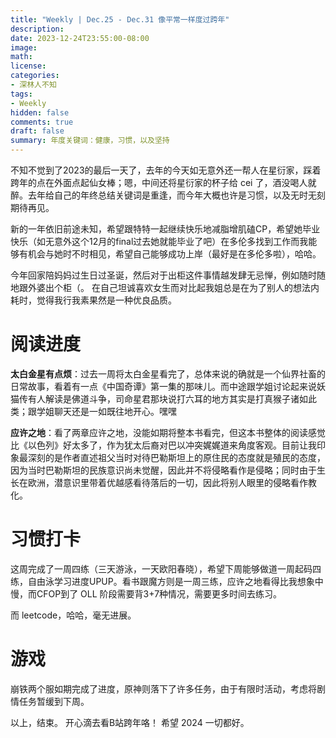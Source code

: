 ```yaml
---
title: "Weekly | Dec.25 - Dec.31 像平常一样度过跨年"
description: 
date: 2023-12-24T23:55:00-08:00
image: 
math:
license: 
categories:
- 深林人不知
tags:
- Weekly
hidden: false
comments: true
draft: false
summary: 年度关键词：健康，习惯，以及坚持
---
```


不知不觉到了2023的最后一天了，去年的今天如无意外还一帮人在星衍家，踩着跨年的点在外面点起仙女棒；嗯，中间还将星衍家的杯子给 cei 了，酒没喝人就醉。去年给自己的年终总结关键词是重逢，而今年大概也许是习惯，以及无时无刻期待再见。

新的一年依旧前途未知，希望跟特特一起继续快乐地减脂增肌磕CP，希望她毕业快乐（如无意外这个12月的final过去她就能毕业了吧）在多伦多找到工作而我能够有机会与她时不时相见，希望自己能够成功上岸（最好是在多伦多啦），哈哈。

今年回家陪妈妈过生日过圣诞，然后对于出柜这件事情越发肆无忌惮，例如随时随地跟外婆出个柜（。
在自己坦诚喜欢女生而对比起我姐总是在为了别人的想法内耗时，觉得我行我素果然是一种优良品质。

# 阅读进度
**太白金星有点烦**：过去一周将太白金星看完了，总体来说的确就是一个仙界社畜的日常故事，看着有一点《中国奇谭》第一集的那味儿。而中途跟学姐讨论起来说妖猫传有人解读是佛道斗争，司命星君那块说打六耳的地方其实是打真猴子诸如此类；跟学姐聊天还是一如既往地开心。嘿嘿

**应许之地**：看了两章应许之地，没能如期将整本书看完，但这本书整体的阅读感觉比《以色列》好太多了，作为犹太后裔对巴以冲突娓娓道来角度客观。目前让我印象最深刻的是作者直述祖父当时对待巴勒斯坦上的原住民的态度就是殖民的态度，因为当时巴勒斯坦的民族意识尚未觉醒，因此并不将侵略看作是侵略；同时由于生长在欧洲，潜意识里带着优越感看待落后的一切，因此将别人眼里的侵略看作教化。

# 习惯打卡
这周完成了一周四练（三天游泳，一天欧阳春晓），希望下周能够做道一周起码四练，自由泳学习进度UPUP。看书跟魔方则是一周三练，应许之地看得比我想象中慢，而CFOP到了 OLL 阶段需要背3+7种情况，需要更多时间去练习。

而 leetcode，哈哈，毫无进展。

# 游戏
崩铁两个服如期完成了进度，原神则落下了许多任务，由于有限时活动，考虑将剧情任务暂缓到下周。

以上，结束。
开心滴去看B站跨年咯！
希望 2024 一切都好。



